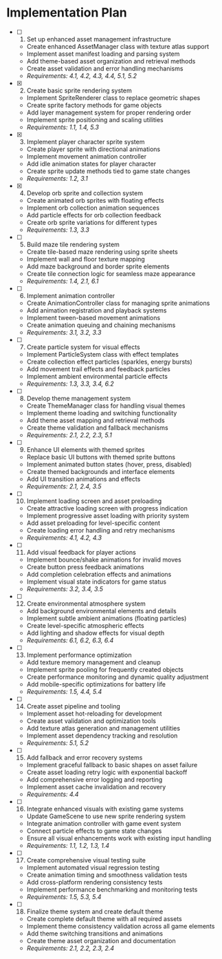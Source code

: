 # Implementation Plan

- [ ] 1. Set up enhanced asset management infrastructure
  - Create enhanced AssetManager class with texture atlas support
  - Implement asset manifest loading and parsing system
  - Add theme-based asset organization and retrieval methods
  - Create asset validation and error handling mechanisms
  - _Requirements: 4.1, 4.2, 4.3, 4.4, 5.1, 5.2_

- [x] 2. Create basic sprite rendering system
  - Implement SpriteRenderer class to replace geometric shapes
  - Create sprite factory methods for game objects
  - Add layer management system for proper rendering order
  - Implement sprite positioning and scaling utilities
  - _Requirements: 1.1, 1.4, 5.3_

- [x] 3. Implement player character sprite system
  - Create player sprite with directional animations
  - Implement movement animation controller
  - Add idle animation states for player character
  - Create sprite update methods tied to game state changes
  - _Requirements: 1.2, 3.1_

- [x] 4. Develop orb sprite and collection system
  - Create animated orb sprites with floating effects
  - Implement orb collection animation sequences
  - Add particle effects for orb collection feedback
  - Create orb sprite variations for different types
  - _Requirements: 1.3, 3.3_

- [ ] 5. Build maze tile rendering system
  - Create tile-based maze rendering using sprite sheets
  - Implement wall and floor texture mapping
  - Add maze background and border sprite elements
  - Create tile connection logic for seamless maze appearance
  - _Requirements: 1.4, 2.1, 6.1_

- [ ] 6. Implement animation controller
  - Create AnimationController class for managing sprite animations
  - Add animation registration and playback systems
  - Implement tween-based movement animations
  - Create animation queuing and chaining mechanisms
  - _Requirements: 3.1, 3.2, 3.3_

- [ ] 7. Create particle system for visual effects
  - Implement ParticleSystem class with effect templates
  - Create collection effect particles (sparkles, energy bursts)
  - Add movement trail effects and feedback particles
  - Implement ambient environmental particle effects
  - _Requirements: 1.3, 3.3, 3.4, 6.2_

- [ ] 8. Develop theme management system
  - Create ThemeManager class for handling visual themes
  - Implement theme loading and switching functionality
  - Add theme asset mapping and retrieval methods
  - Create theme validation and fallback mechanisms
  - _Requirements: 2.1, 2.2, 2.3, 5.1_

- [ ] 9. Enhance UI elements with themed sprites
  - Replace basic UI buttons with themed sprite buttons
  - Implement animated button states (hover, press, disabled)
  - Create themed backgrounds and interface elements
  - Add UI transition animations and effects
  - _Requirements: 2.1, 2.4, 3.5_

- [ ] 10. Implement loading screen and asset preloading
  - Create attractive loading screen with progress indication
  - Implement progressive asset loading with priority system
  - Add asset preloading for level-specific content
  - Create loading error handling and retry mechanisms
  - _Requirements: 4.1, 4.2, 4.3_

- [ ] 11. Add visual feedback for player actions
  - Implement bounce/shake animations for invalid moves
  - Create button press feedback animations
  - Add completion celebration effects and animations
  - Implement visual state indicators for game status
  - _Requirements: 3.2, 3.4, 3.5_

- [ ] 12. Create environmental atmosphere system
  - Add background environmental elements and details
  - Implement subtle ambient animations (floating particles)
  - Create level-specific atmospheric effects
  - Add lighting and shadow effects for visual depth
  - _Requirements: 6.1, 6.2, 6.3, 6.4_

- [ ] 13. Implement performance optimization
  - Add texture memory management and cleanup
  - Implement sprite pooling for frequently created objects
  - Create performance monitoring and dynamic quality adjustment
  - Add mobile-specific optimizations for battery life
  - _Requirements: 1.5, 4.4, 5.4_

- [ ] 14. Create asset pipeline and tooling
  - Implement asset hot-reloading for development
  - Create asset validation and optimization tools
  - Add texture atlas generation and management utilities
  - Implement asset dependency tracking and resolution
  - _Requirements: 5.1, 5.2_

- [ ] 15. Add fallback and error recovery systems
  - Implement graceful fallback to basic shapes on asset failure
  - Create asset loading retry logic with exponential backoff
  - Add comprehensive error logging and reporting
  - Implement asset cache invalidation and recovery
  - _Requirements: 4.4_

- [ ] 16. Integrate enhanced visuals with existing game systems
  - Update GameScene to use new sprite rendering system
  - Integrate animation controller with game event system
  - Connect particle effects to game state changes
  - Ensure all visual enhancements work with existing input handling
  - _Requirements: 1.1, 1.2, 1.3, 1.4_

- [ ] 17. Create comprehensive visual testing suite
  - Implement automated visual regression testing
  - Create animation timing and smoothness validation tests
  - Add cross-platform rendering consistency tests
  - Implement performance benchmarking and monitoring tests
  - _Requirements: 1.5, 5.3, 5.4_

- [ ] 18. Finalize theme system and create default theme
  - Create complete default theme with all required assets
  - Implement theme consistency validation across all game elements
  - Add theme switching transitions and animations
  - Create theme asset organization and documentation
  - _Requirements: 2.1, 2.2, 2.3, 2.4_